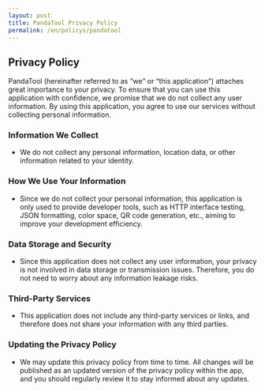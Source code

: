 ```yaml
---
layout: post
title: PandaTool Privacy Policy
permalink: /en/policys/pandatool
---
```


## Privacy Policy

PandaTool (hereinafter referred to as “we” or “this application”) attaches great importance to your privacy. To ensure that you can use this application with confidence, we promise that we do not collect any user information. By using this application, you agree to use our services without collecting personal information.

### Information We Collect
- We do not collect any personal information, location data, or other information related to your identity.

### How We Use Your Information
- Since we do not collect your personal information, this application is only used to provide developer tools, such as HTTP interface testing, JSON formatting, color space, QR code generation, etc., aiming to improve your development efficiency.

### Data Storage and Security
- Since this application does not collect any user information, your privacy is not involved in data storage or transmission issues. Therefore, you do not need to worry about any information leakage risks.

### Third-Party Services
- This application does not include any third-party services or links, and therefore does not share your information with any third parties.

### Updating the Privacy Policy
- We may update this privacy policy from time to time. All changes will be published as an updated version of the privacy policy within the app, and you should regularly review it to stay informed about any updates.

